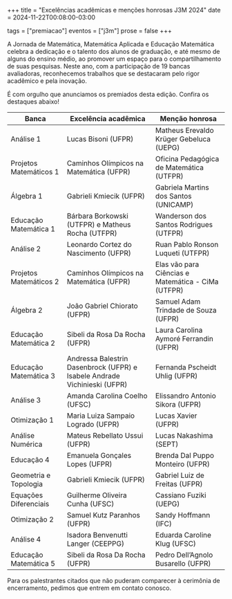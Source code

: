 +++
title = "Excelências acadêmicas e menções honrosas J3M 2024"
date = 2024-11-22T00:08:00-03:00

tags = ["premiacao"]
eventos = ["j3m"]
prose = false
+++

A Jornada de Matemática, Matemática Aplicada e Educação Matemática celebra a dedicação e o talento dos alunos de graduação, e até mesmo de alguns do ensino médio, ao promover um espaço para o compartilhamento de suas pesquisas. Neste ano, com a participação de 19 bancas avaliadoras, reconhecemos trabalhos que se destacaram pelo rigor acadêmico e pela inovação.

É com orgulho que anunciamos os premiados desta edição. Confira os destaques abaixo!

| Banca                  | Excelência acadêmica                                                     | Menção honrosa                                     |
|------------------------|--------------------------------------------------------------------------|----------------------------------------------------|
| Análise 1              | Lucas Bisoni (UFPR)                                                      | Matheus Erevaldo Krüger Gebeluca (UEPG)            |
| Projetos Matemáticos 1 | Caminhos Olímpicos na Matemática (UFPR)                                  | Oficina Pedagógica de Matemática (UTFPR)           |
| Álgebra 1              | Gabrieli Kmiecik (UFPR)                                                  | Gabriela Martins dos Santos (UNICAMP)              |
| Educação Matemática 1  | Bárbara Borkowski (UTFPR) e Matheus Rocha (UTFPR)                         | Wanderson dos Santos Rodrigues (UTFPR)             |
| Análise 2              | Leonardo Cortez do Nascimento (UFPR)                                     | Ruan Pablo Ronson Luqueti (UTFPR)                  |
| Projetos Matemáticos 2 | Caminhos Olímpicos na Matemática (UFPR)                                  | Elas vão para Ciências e Matemática - CiMa (UTFPR) |
| Álgebra 2              | João Gabriel Chiorato (UFPR)                                             | Samuel Adam Trindade de Souza (UFPR)               |
| Educação Matemática 2  | Sibeli da Rosa Da Rocha (UFPR)                                           | Laura Carolina Aymoré Ferrandin (UFPR)             |
| Educação Matemática 3  | Andressa Balestrin Dasenbrock (UFPR) e Isabele Andrade Vichinieski (UFPR)| Fernanda Pscheidt Uhlig (UFPR)                     |
| Análise 3              | Amanda Carolina Coelho (UFSC)                                            | Elissandro Antonio Sikora (UFPR)                   |
| Otimização 1           | Maria Luiza Sampaio Logrado (UFPR)                                       | Lucas Xavier (UFPR)                                |
| Análise Numérica       | Mateus Rebellato Ussui (UFPR)                                            | Lucas Nakashima (SEPT)                             |
| Educação 4             | Emanuela Gonçales Lopes (UFPR)                                           | Brenda Dal Puppo Monteiro (UFPR)                   |
| Geometria e Topologia  | Gabrieli Kmiecik (UFPR)                                                  | Gabriel Luiz de Freitas (UFPR)                     |
| Equações Diferenciais  | Guilherme Oliveira Cunha (UFSC)                                          | Cassiano Fuziki (UEPG)                             |
| Otimização 2           | Samuel Kutz Paranhos (UFPR)                                              | Sandy Hoffmann (IFC)                               |
| Análise 4              | Isadora Benvenutti Langer (CEEPPG)                                       | Eduarda Caroline Klug (UFSC)                       |
| Educação Matemática 5  | Sibeli da Rosa Da Rocha (UFPR)                                           | Pedro Dell’Agnolo Busarello (UFPR)                 |

Para os palestrantes citados que não puderam comparecer à cerimônia de encerramento, pedimos que entrem em contato conosco.